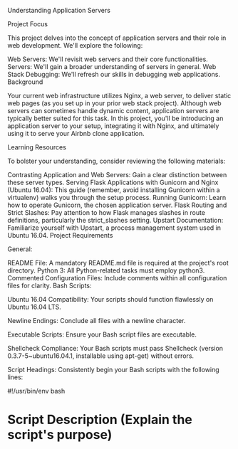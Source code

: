 Understanding Application Servers

Project Focus

This project delves into the concept of application servers and their role in web development. We'll explore the following:

Web Servers: We'll revisit web servers and their core functionalities.
Servers: We'll gain a broader understanding of servers in general.
Web Stack Debugging: We'll refresh our skills in debugging web applications.
Background

Your current web infrastructure utilizes Nginx, a web server, to deliver static web pages (as you set up in your prior web stack project). Although web servers can sometimes handle dynamic content, application servers are typically better suited for this task. In this project, you'll be introducing an application server to your setup, integrating it with Nginx, and ultimately using it to serve your Airbnb clone application.

Learning Resources

To bolster your understanding, consider reviewing the following materials:

Contrasting Application and Web Servers: Gain a clear distinction between these server types.
Serving Flask Applications with Gunicorn and Nginx (Ubuntu 16.04): This guide (remember, avoid installing Gunicorn within a virtualenv) walks you through the setup process.
Running Gunicorn: Learn how to operate Gunicorn, the chosen application server.
Flask Routing and Strict Slashes: Pay attention to how Flask manages slashes in route definitions, particularly the strict_slashes setting.
Upstart Documentation: Familiarize yourself with Upstart, a process management system used in Ubuntu 16.04.
Project Requirements

General:

README File: A mandatory README.md file is required at the project's root directory.
Python 3: All Python-related tasks must employ python3.
Commented Configuration Files: Include comments within all configuration files for clarity.
Bash Scripts:

Ubuntu 16.04 Compatibility: Your scripts should function flawlessly on Ubuntu 16.04 LTS.

Newline Endings: Conclude all files with a newline character.

Executable Scripts: Ensure your Bash script files are executable.

Shellcheck Compliance: Your Bash scripts must pass Shellcheck (version 0.3.7-5~ubuntu16.04.1, installable using apt-get) without errors.

Script Headings: Consistently begin your Bash scripts with the following lines:

#!/usr/bin/env bash
# Script Description (Explain the script's purpose)

